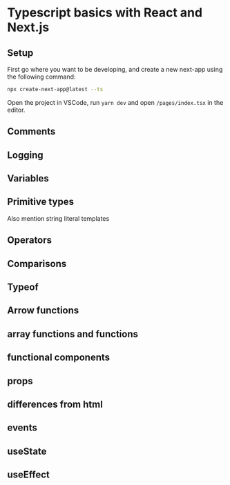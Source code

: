 # Typescript basics with React and Next.js

## Setup

First go where you want to be developing, and create a new next-app using the following command:

```bash
npx create-next-app@latest --ts
```

Open the project in VSCode, run `yarn dev` and open `/pages/index.tsx` in the editor.

## Comments

## Logging

## Variables

## Primitive types

Also mention string literal templates

## Operators

## Comparisons

## Typeof

## Arrow functions

## array functions and functions

## functional components

## props

## differences from html

## events

## useState

## useEffect
